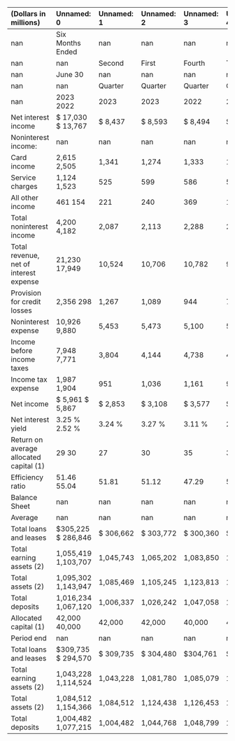 | (Dollars in millions)                   | Unnamed: 0           | Unnamed: 1   | Unnamed: 2   | Unnamed: 3   | Unnamed: 4   | Unnamed: 5   |
|:----------------------------------------|:---------------------|:-------------|:-------------|:-------------|:-------------|:-------------|
| nan                                     | Six Months Ended     | nan          | nan          | nan          | nan          | nan          |
| nan                                     | nan                  | Second       | First        | Fourth       | Third        | Second       |
| nan                                     | June 30              | nan          | nan          | nan          | nan          | nan          |
| nan                                     | nan                  | Quarter      | Quarter      | Quarter      | Quarter      | Quarter      |
| nan                                     | 2023 2022            | 2023         | 2023         | 2022         | 2022         | 2022         |
| Net interest income                     | $ 17,030 $ 13,767    | $ 8,437      | $ 8,593      | $ 8,494      | $ 7,784      | $ 7,087      |
| Noninterest income:                     | nan                  | nan          | nan          | nan          | nan          | nan          |
| Card income                             | 2,615 2,505          | 1,341        | 1,274        | 1,333        | 1,331        | 1,320        |
| Service charges                         | 1,124 1,523          | 525          | 599          | 586          | 597          | 679          |
| All other income                        | 461 154              | 221          | 240          | 369          | 192          | 50           |
| Total noninterest income                | 4,200 4,182          | 2,087        | 2,113        | 2,288        | 2,120        | 2,049        |
| Total revenue, net of interest expense  | 21,230 17,949        | 10,524       | 10,706       | 10,782       | 9,904        | 9,136        |
| Provision for credit losses             | 2,356 298            | 1,267        | 1,089        | 944          | 738          | 350          |
| Noninterest expense                     | 10,926 9,880         | 5,453        | 5,473        | 5,100        | 5,097        | 4,959        |
| Income before income taxes              | 7,948 7,771          | 3,804        | 4,144        | 4,738        | 4,069        | 3,827        |
| Income tax expense                      | 1,987 1,904          | 951          | 1,036        | 1,161        | 997          | 938          |
| Net income                              | $ 5,961 $ 5,867      | $ 2,853      | $ 3,108      | $ 3,577      | $ 3,072      | $ 2,889      |
| Net interest yield                      | 3.25 % 2.52 %        | 3.24 %       | 3.27 %       | 3.11 %       | 2.79 %       | 2.55 %       |
| Return on average allocated capital (1) | 29 30                | 27           | 30           | 35           | 30           | 29           |
| Efficiency ratio                        | 51.46  55.04         | 51.81        | 51.12        | 47.29        | 51.47        | 54.28        |
| Balance Sheet                           | nan                  | nan          | nan          | nan          | nan          | nan          |
| Average                                 | nan                  | nan          | nan          | nan          | nan          | nan          |
| Total loans and leases                  | $305,225 $ 286,846   | $ 306,662    | $ 303,772    | $ 300,360    | $295,231     | $289,595     |
| Total earning assets (2)                | 1,055,419  1,103,707 | 1,045,743    | 1,065,202    | 1,083,850    | 1,106,513    | 1,114,552    |
| Total assets (2)                        | 1,095,302  1,143,947 | 1,085,469    | 1,105,245    | 1,123,813    | 1,145,846    | 1,154,773    |
| Total deposits                          | 1,016,234  1,067,120 | 1,006,337    | 1,026,242    | 1,047,058    | 1,069,093    | 1,078,020    |
| Allocated capital (1)                   | 42,000 40,000        | 42,000       | 42,000       | 40,000       | 40,000       | 40,000       |
| Period end                              | nan                  | nan          | nan          | nan          | nan          | nan          |
| Total loans and leases                  | $309,735 $ 294,570   | $ 309,735    | $ 304,480    | $304,761     | $297,825     | $ 294,570    |
| Total earning assets (2)                | 1,043,228 1,114,524  | 1,043,228    | 1,081,780    | 1,085,079    | 1,110,524    | 1,114,524    |
| Total assets (2)                        | 1,084,512  1,154,366 | 1,084,512    | 1,124,438    | 1,126,453    | 1,149,918    | 1,154,366    |
| Total deposits                          | 1,004,482  1,077,215 | 1,004,482    | 1,044,768    | 1,048,799    | 1,072,580    | 1,077,215    |